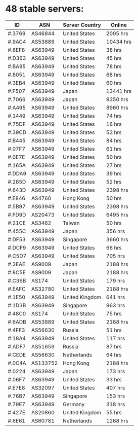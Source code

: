 # 48 stable servers:

| ID | ASN | Server Country | Online |
| ------ | ------ | ------ | ------ |
| #.3769 | AS46844 | United States | 2005 hrs |
| #.9AC4 | AS53889 | United States | 10434 hrs |
| #.6EF8 | AS63949 | United States | 38 hrs |
| #.D363 | AS63949 | United States | 45 hrs |
| #.BA95 | AS63949 | United States | 78 hrs |
| #.8051 | AS63949 | United States | 68 hrs |
| #.3EB4 | AS63949 | United States | 60 hrs |
| #.F507 | AS63949 | Japan | 13441 hrs |
| #.7066 | AS63949 | Japan | 9350 hrs |
| #.A495 | AS63949 | United States | 8960 hrs |
| #.1449 | AS63949 | United States | 74 hrs |
| #.75DF | AS63949 | United States | 16 hrs |
| #.39CD | AS63949 | United States | 53 hrs |
| #.B445 | AS63949 | United States | 84 hrs |
| #.07F7 | AS63949 | United States | 61 hrs |
| #.0E7E | AS63949 | United States | 50 hrs |
| #.165A | AS63949 | United States | 27 hrs |
| #.DDA9 | AS63949 | United States | 39 hrs |
| #.285D | AS63949 | United States | 52 hrs |
| #.643D | AS63949 | United States | 2398 hrs |
| #.E846 | AS4760 | Hong Kong | 50 hrs |
| #.5B97 | AS63949 | United States | 2398 hrs |
| #.FD9D | AS20473 | United States | 6495 hrs |
| #.21CE | AS3462 | Taiwan | 50 hrs |
| #.455C | AS63949 | Japan | 356 hrs |
| #.DF53 | AS63949 | Singapore | 3660 hrs |
| #.DCF9 | AS63949 | United States | 66 hrs |
| #.C5D7 | AS63949 | United States | 705 hrs |
| #.3EAE | AS9009 | Japan | 2188 hrs |
| #.8C5E | AS9009 | Japan | 2188 hrs |
| #.C36B | AS174 | United States | 179 hrs |
| #.EAFC | AS32780 | United States | 2188 hrs |
| #.1E50 | AS63949 | United Kingdom | 641 hrs |
| #.1D3B | AS63949 | Singapore | 963 hrs |
| #.48C0 | AS174 | United States | 75 hrs |
| #.6ADB | AS53889 | United States | 2188 hrs |
| #.4FF3 | AS56630 | Russia | 51 hrs |
| #.18A4 | AS63949 | United States | 117 hrs |
| #.ADF7 | AS51659 | Russia | 87 hrs |
| #.CEDE | AS56630 | Netherlands | 64 hrs |
| #.0C4A | AS133752 | Hong Kong | 2188 hrs |
| #.0224 | AS63949 | Japan | 173 hrs |
| #.06F7 | AS63949 | United States | 33 hrs |
| #.E7E8 | AS32097 | United States | 407 hrs |
| #.76B7 | AS63949 | Singapore | 153 hrs |
| #.79E7 | AS63949 | Germany | 318 hrs |
| #.427E | AS20860 | United Kingdom | 55 hrs |
| #.6E61 | AS60781 | Netherlands | 1268 hrs |

